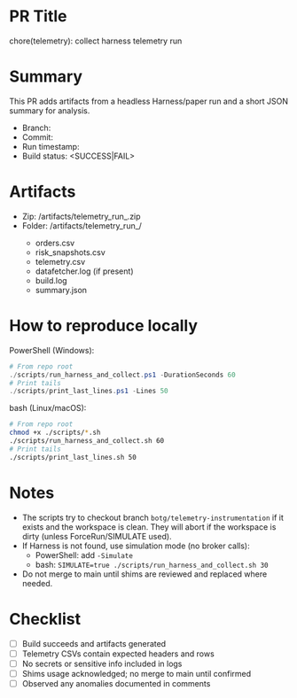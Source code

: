 # PR Title
chore(telemetry): collect harness telemetry run <timestamp>

# Summary
This PR adds artifacts from a headless Harness/paper run and a short JSON summary for analysis.

- Branch: <branch>
- Commit: <commit>
- Run timestamp: <timestamp>
- Build status: <SUCCESS|FAIL>

# Artifacts
- Zip: <repo>/artifacts/telemetry_run_<timestamp>.zip
- Folder: <repo>/artifacts/telemetry_run_<timestamp>/
  - orders.csv
  - risk_snapshots.csv
  - telemetry.csv
  - datafetcher.log (if present)
  - build.log
  - summary.json

# How to reproduce locally
PowerShell (Windows):
```powershell
# From repo root
./scripts/run_harness_and_collect.ps1 -DurationSeconds 60
# Print tails
./scripts/print_last_lines.ps1 -Lines 50
```

bash (Linux/macOS):
```bash
# From repo root
chmod +x ./scripts/*.sh
./scripts/run_harness_and_collect.sh 60
# Print tails
./scripts/print_last_lines.sh 50
```

# Notes
- The scripts try to checkout branch `botg/telemetry-instrumentation` if it exists and the workspace is clean. They will abort if the workspace is dirty (unless ForceRun/SIMULATE used).
- If Harness is not found, use simulation mode (no broker calls):
  - PowerShell: add `-Simulate`
  - bash: `SIMULATE=true ./scripts/run_harness_and_collect.sh 30`
- Do not merge to main until shims are reviewed and replaced where needed.

# Checklist
- [ ] Build succeeds and artifacts generated
- [ ] Telemetry CSVs contain expected headers and rows
- [ ] No secrets or sensitive info included in logs
- [ ] Shims usage acknowledged; no merge to main until confirmed
- [ ] Observed any anomalies documented in comments
